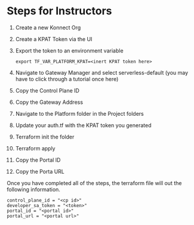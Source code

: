 # Steps for Instructors

1) Create a new Konnect Org
2) Create a KPAT Token via the UI
3) Export the token to an environment variable

   ```shell
   export TF_VAR_PLATFORM_KPAT=<inert KPAT token here>
   ```

4) Navigate to Gateway Manager and select serverless-default (you may have to click through a tutorial once here)
5) Copy the Control Plane ID
6) Copy the Gateway Address
7) Navigate to the Platform folder in the Project folders
8) Update your auth.tf with the KPAT token you generated
9) Terraform init the folder
10) Terraform apply
11) Copy the Portal ID
12) Copy the Porta URL

Once you  have completed all of the steps, the terraform file will out the following information. 

```text
control_plane_id = "<cp id>"
developer_sa_token = "<token>"
portal_id = "<portal id>"
portal_url = "<portal url>"
```
